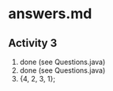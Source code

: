 # answers.md
## Activity 3
1) done (see Questions.java)  
2) done (see Questions.java)  
3) {4, 2, 3, 1};